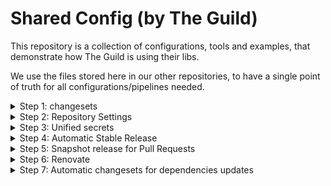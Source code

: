 # Shared Config (by The Guild)

This repository is a collection of configurations, tools and examples, that demonstrate how The Guild is using their libs.

We use the files stored here in our other repositories, to have a single point of truth for all configurations/pipelines needed. 


<details>
  <summary>Step 1: changesets</summary>
  
To setup automated release flow for your package, using `changesets`:

1. Create a monorepo, either by using `yarn` (v1) or `pnpm`.
2. Install and initialize the Changesets config by following these instructions: https://github.com/changesets/changesets/blob/main/docs/intro-to-using-changesets.md (also make sure to install `@changesets/changelog-github`) 

Make sure to adjust you Changesets config file, based on your repo setup:

```json
{
  "$schema": "https://unpkg.com/@changesets/config@2.1.0/schema.json",
  "changelog": [
    "@changesets/changelog-github", // this will make nice output for changesets, with "thank you..." notes, and liks to the commits + references in PRs!
    { "repo": "guild-member/project-repo" } // Set the repo name here
  ],
  "commit": false,
  "linked": [],
  "access": "public",
  "baseBranch": "master", // change if needed
  "updateInternalDependencies": "patch", 
  "ignore": ["website"] // change if needed
}
```

3. Configure your monorepo packages correctly, you should make sure to have the following in your `package.json`:

```json
  "publishConfig": {
    "directory": "dist",
    "access": "public"
  },
```

> If you are not using a bundler/build flow, make sure to change the `directory` value if needed.

4. Configure Changesets scripts for the release/PR flows. You should have a script called `release`, that basically prepares the package for publishing, and then call `changesets` CLI to do the actual publishing:

```json
{
  "scripts": {
    "release": "yarn build && changeset publish"
  }
}
```

5. Install Changesets Bot on your repo: https://github.com/apps/changeset-bot  

</details>

<details>
  <summary>Step 2: Repository Settings</summary>

Configure GitHub Actions permissions: Go to repo Settings > Actions > General and make sure to configure the following:

  - `Actions permissions` should be set to `Allow all actions and reusable workflows`
  - `Workflow permissions` should be set to `Read and write permissions`, and make sure the `Allow GitHub Actions to create and approve pull requests` option is active. 

</details>

<details>
  <summary>Step 3: Unified secrets</summary>

You can create an NPM publishing token by using `npm token create`. 

After creating your token, make sure to add it as part of your GitHub Actions Secrets (under repo Settings). Name it `NPM_TOKEN`.

In addition, the shared pipelines are going to use `GITHUB_TOKEN` provided by GitHub Actions runtime. You can customize it by creating a custom PAT token for the user you wish to use.

</details>

<details>
  <summary>Step 4: Automatic Stable Release</summary>

Create a GitHub Actions that refers to the workflow defined in this repo, along with your settings: 

```yaml
name: release
on:
  push:
    branches:
      - master # change to main if needed

jobs:
  stable:
    uses: the-guild-org/shared-config/.github/workflows/release-stable.yml@main
    with:
      releaseScript: release # script to run as part of publish command
      nodeVersion: 18 # you can change if needed
    secrets:
      githubToken: ${{ secrets.GITHUB_TOKEN }}
      npmToken: ${{ secrets.NPM_TOKEN }}
```

> By default, we use `aggregated` release mode. 

</details>

<details>
  <summary>Step 5: Snapshot release for Pull Requests</summary>

To setup automated release flow for your package, using `changesets`, based on PR changes, use the following setup:

Start by updating your changesets `config.json` to use the following:

```json
{
  // ... other stuff ...
  "snapshot": {
    "useCalculatedVersion": true,
    "prereleaseTemplate": "{tag}-{datetime}-{commit}"
  }
}
```

> You can customize the canary release template, see: https://github.com/changesets/changesets/blob/main/docs/config-file-options.md#prereleasetemplate-optional-string

Create a GitHub workflow (you can call it `pr.yaml`):

```yaml
name: pr
on:
  pull_request:
    branches:
      - master # change if needed

jobs:
  release:
    uses: the-guild-org/shared-config/.github/workflows/release-snapshot.yml@main
    with:
      npmTag: alpha
      buildScript: build
      nodeVersion: 18
    secrets:
      githubToken: ${{ secrets.GITHUB_TOKEN }}
      npmToken: ${{ secrets.NPM_TOKEN }}

```

> You can choose the NPM tag of the release. We prefer using `alpha` or `canary` for PR-based releases. 

</details>

<details>
  <summary>Step 6: Renovate</summary>
  
1. Install Renovate Bot on your repo: https://github.com/marketplace/renovate
2. Wait for Renovate to create the first setup PR and merge it. 
3. Create `renovate.json` config file in the repo, with the following:

```
{
  "extends": ["github>the-guild-org/shared-config:renovate"]
}
```
  
</details>

<details>
  <summary>Step 7: Automatic changesets for dependencies updates</summary>
  

To get automatic changesets created for Renovate PRs (and manual dependencies changes), add the following GitHub Action workflow to your repo:

> Note: you can also add this to the existing `pr.yaml` if you are using the snapshot release.

```yaml
name: pr
on:
  pull_request:
    branches:
      - master # change if needed

jobs:
  dependencies:
    uses: the-guild-org/shared-config/.github/workflows/changesets-dependencies.yaml@main
    secrets:
      githubToken: ${{ secrets.GITHUB_TOKEN }}
```

</details>
